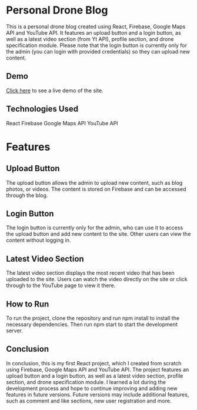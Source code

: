 # Personal Drone Blog
This is a personal drone blog created using React, Firebase, Google Maps API and YouTube API. It features an upload button and a login button, as well as a latest video section (from Yt API), profile section, and drone specification module. Please note that the login button is currently only for the admin (you can login with provided credentials) so they can upload new content.

## Demo
[Click here](https://personaldroneblog.netlify.app/) to see a live demo of the site.

## Technologies Used
React
Firebase
Google Maps API
YouTube API

# Features

## Upload Button
The upload button allows the admin to upload new content, such as blog photos, or videos. The content is stored on Firebase and can be accessed through the blog.

## Login Button
The login button is currently only for the admin, who can use it to access the upload button and add new content to the site. Other users can view the content without logging in.

## Latest Video Section
The latest video section displays the most recent video that has been uploaded to the site. Users can watch the video directly on the site or click through to the YouTube page to view it there. 

## How to Run
To run the project, clone the repository and run npm install to install the necessary dependencies. Then run npm start to start the development server.

## Conclusion
In conclusion, this is my first React project, which I created from scratch using Firebase, Google Maps API and YouTube API. The project features an upload button and a login button, as well as a latest video section, profile section, and drone specification module. I learned a lot during the development process and hope to continue improving and adding new features in future versions. Future versions may include additional features, such as comment and like sections, new user registration and more.

